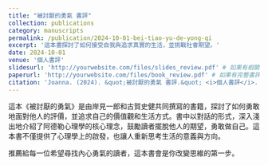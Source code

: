 ```yaml
---
title: "被討厭的勇氣 書評"
collection: publications
category: manuscripts
permalink: /publication/2024-10-01-bei-tiao-yu-de-yong-qi
excerpt: '這本書探討了如何接受自我與追求真實的生活，並挑戰社會期望。'
date: 2024-10-01
venue: '個人書評'
slidesurl: 'http://yourwebsite.com/files/slides_review.pdf' # 如果有相關幻燈片可放上鏈接
paperurl: 'http://yourwebsite.com/files/book_review.pdf' # 如果有完整書評文檔可放上鏈接
citation: 'Joanna. (2024). &quot;被討厭的勇氣 書評.&quot; <i>個人書評</i>. 1(1).'
---
```


這本《被討厭的勇氣》是由岸見一郎和古賀史健共同撰寫的書籍，探討了如何勇敢地面對他人的評價，並追求自己的價值觀和生活方式。書中以對話的形式，深入淺出地介紹了阿德勒心理學的核心理念，鼓勵讀者擺脫他人的期望，勇敢做自己。這本書不僅提供了心理學上的啟發，也讓人重新思考生活的意義與方向。

推薦給每一位希望尋找內心勇氣的讀者，這本書會是你改變思維的第一步。
